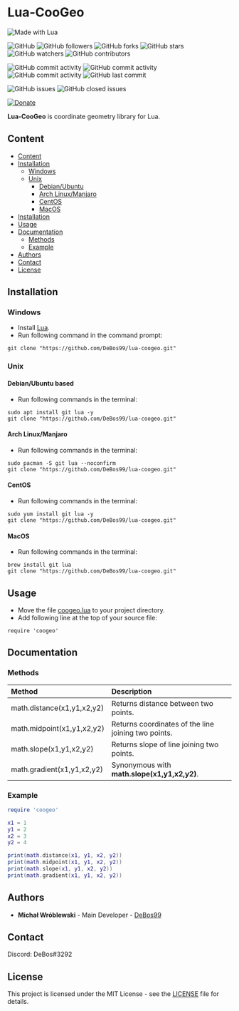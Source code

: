# Lua-CooGeo

![Made with Lua](https://img.shields.io/badge/made%20with-lua-0.svg?color=cc2020&labelColor=ff3030&logo=lua&logoColor=white&style=for-the-badge)

![GitHub](https://img.shields.io/github/license/DeBos99/lua-coogeo.svg?color=2020cc&labelColor=5050ff&style=for-the-badge)
![GitHub followers](https://img.shields.io/github/followers/DeBos99.svg?color=2020cc&labelColor=5050ff&style=for-the-badge)
![GitHub forks](https://img.shields.io/github/forks/DeBos99/lua-coogeo.svg?color=2020cc&labelColor=5050ff&style=for-the-badge)
![GitHub stars](https://img.shields.io/github/stars/DeBos99/lua-coogeo.svg?color=2020cc&labelColor=5050ff&style=for-the-badge)
![GitHub watchers](https://img.shields.io/github/watchers/DeBos99/lua-coogeo.svg?color=2020cc&labelColor=5050ff&style=for-the-badge)
![GitHub contributors](https://img.shields.io/github/contributors/DeBos99/lua-coogeo.svg?color=2020cc&labelColor=5050ff&style=for-the-badge)

![GitHub commit activity](https://img.shields.io/github/commit-activity/w/DeBos99/lua-coogeo.svg?color=ffaa00&labelColor=ffaa30&style=for-the-badge)
![GitHub commit activity](https://img.shields.io/github/commit-activity/m/DeBos99/lua-coogeo.svg?color=ffaa00&labelColor=ffaa30&style=for-the-badge)
![GitHub commit activity](https://img.shields.io/github/commit-activity/y/DeBos99/lua-coogeo.svg?color=ffaa00&labelColor=ffaa30&style=for-the-badge)
![GitHub last commit](https://img.shields.io/github/last-commit/DeBos99/lua-coogeo.svg?color=ffaa00&labelColor=ffaa30&style=for-the-badge)

![GitHub issues](https://img.shields.io/github/issues-raw/DeBos99/lua-coogeo.svg?color=cc2020&labelColor=ff3030&style=for-the-badge)
![GitHub closed issues](https://img.shields.io/github/issues-closed-raw/DeBos99/lua-coogeo.svg?color=10aa10&labelColor=30ff30&style=for-the-badge)

[![Donate](https://www.paypalobjects.com/en_US/i/btn/btn_donateCC_LG.gif)](https://www.paypal.com/cgi-bin/webscr?cmd=_s-xclick&hosted_button_id=NH8JV53DSVDMY)

**Lua-CooGeo** is coordinate geometry library for Lua.

## Content

- [Content](#content)
- [Installation](#installation)
  - [Windows](#windows)
  - [Unix](#unix)
    - [Debian/Ubuntu](#apt)
    - [Arch Linux/Manjaro](#pacman)
    - [CentOS](#yum)
    - [MacOS](#homebrew)
- [Installation](#installation)
- [Usage](#usage)
- [Documentation](#documentation)
  - [Methods](#methods)
  - [Example](#example)
- [Authors](#authors)
- [Contact](#contact)
- [License](#license)

## Installation

### Windows

* Install [Lua](https://sourceforge.net/projects/luabinaries/files/5.3.5/Tools%20Executables/lua-5.3.5_Win32_bin.zip/download).
* Run following command in the command prompt:
```
git clone "https://github.com/DeBos99/lua-coogeo.git"
```

### Unix

#### <a name="APT">Debian/Ubuntu based

* Run following commands in the terminal:
```
sudo apt install git lua -y
git clone "https://github.com/DeBos99/lua-coogeo.git"
```

#### <a name="Pacman">Arch Linux/Manjaro

* Run following commands in the terminal:
```
sudo pacman -S git lua --noconfirm
git clone "https://github.com/DeBos99/lua-coogeo.git"
```

#### <a name="YUM">CentOS

* Run following commands in the terminal:
```
sudo yum install git lua -y
git clone "https://github.com/DeBos99/lua-coogeo.git"
```

#### <a name="Homebrew">MacOS

* Run following commands in the terminal:
```
brew install git lua
git clone "https://github.com/DeBos99/lua-coogeo.git"
```

## Usage

* Move the file [coogeo.lua](coogeo.lua) to your project directory.
* Add following line at the top of your source file:
```
require 'coogeo'
```

## Documentation

### Methods

| Method                     | Description                                         |
| :------------------------- | :-------------------------------------------------- |
| math.distance(x1,y1,x2,y2) | Returns distance between two points.                |
| math.midpoint(x1,y1,x2,y2) | Returns coordinates of the line joining two points. |
| math.slope(x1,y1,x2,y2)    | Returns slope of line joining two points.           |
| math.gradient(x1,y1,x2,y2) | Synonymous with **math.slope(x1,y1,x2,y2)**.        |

### Example

```lua
require 'coogeo'

x1 = 1
y1 = 2
x2 = 3
y2 = 4

print(math.distance(x1, y1, x2, y2))
print(math.midpoint(x1, y1, x2, y2))
print(math.slope(x1, y1, x2, y2))
print(math.gradient(x1, y1, x2, y2))
```

## Authors

* **Michał Wróblewski** - Main Developer - [DeBos99](https://github.com/DeBos99)

## Contact

Discord: DeBos#3292

## License

This project is licensed under the MIT License - see the [LICENSE](LICENSE) file for details.
